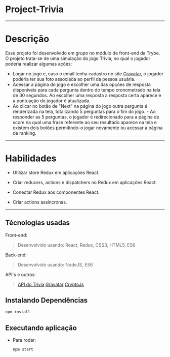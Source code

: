 # Project-Trivia
---
# Descrição
Esse projeto foi desenvolvido em grupo no módulo de front-end da Trybe. O projeto trata-se de uma simulação do jogo Trivia, no qual o jogador poderia realizar algumas ações:

 - Logar no jogo e, caso o email tenha cadastro no site [Gravatar](https://pt.gravatar.com/), o jogador poderia ter sua foto associada ao perfil da pessoa usuária.
  - Acessar a página do jogo e escolher uma das opções de resposta disponíveis para cada pergunta dentro do tempo cronometrado na tela de 30 segundos. Ao escolher uma resposta a resposta certa aparece e a pontuação do jogador é atualizada.
   - Ao clicar no botão de "Next" na página do jogo outra pergunta é renderizada na tela, totalizando 5 perguntas para o fim do jogo.
    - Ao responder as 5 perguntas, o jogador é redirecionado para a página de score na qual uma frase referente ao seu resultado aparece na tela e existem dois botões permitindo-o jogar novamente ou acessar a página de ranking.
   
---
# Habilidades

  - Utilizar store Redux em aplicações React.

  - Criar reducers, actions e dispatchers no Redux em aplicações React.

  - Conectar Redux aos componentes React.

  - Criar actions assíncronas.

---
## Técnologias usadas

Front-end:
> Desenvolvido usando: React, Redux, CSS3, HTML5, ES6

Back-end:
> Desenvolvido usando: NodeJS, ES6

API's e outros:
> [API do Trivia](https://opentdb.com/api_config.php)
> [Gravatar](https://br.gravatar.com/site/implement/images/)
> [CryptoJs](https://github.com/brix/crypto-js)
## Instalando Dependências

```bash
npm install
``` 

## Executando aplicação

* Para rodar:

  ```
  npm start
  ```


